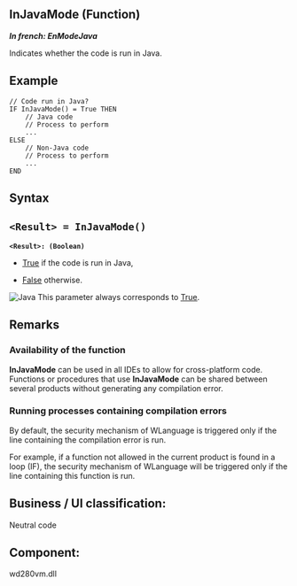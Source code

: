 


## InJavaMode (Function)

***In french: EnModeJava***



<a name="XUse"></a>
<a name="Use"></a>
<a name="description"></a>
Indicates whether the code is run in Java.


<a name="Example1"></a>
<a name="sample_code"></a>

## Example


```wl
// Code run in Java?
IF InJavaMode() = True THEN
	// Java code
	// Process to perform
	...
ELSE
	// Non-Java code
	// Process to perform
	...
END
```

<a name="XSYNTAX"></a>
<a name="SYNTAX1"></a>

## Syntax

`<Result> = InJavaMode()`
---

**`<Result>: (Boolean)`**



- <u><u><u><u>True</u></u></u></u> if the code is run in Java, 

- <u><u><u><u>False</u></u></u></u> otherwise.


![Java](https://doc.pcsoft.fr/ext/images/us/JAVA.png) This parameter always corresponds to <u><u><u><u>True</u></u></u></u>.



<a name="NOTE0"></a>
<a name="NOTE0_1"></a>

## Remarks


### Availability of the function
<a name="availability_the_function_ELTPARAGRAPHE000229"></a>

**InJavaMode** can be used in all IDEs to allow for cross-platform code. Functions or procedures that use **InJavaMode** can be shared between several products without generating any compilation error.
<a name="NOTE0_2"></a>


### Running processes containing compilation errors
<a name="running_processes_containing_compilation_errors_ELTPARAGRAPHE000243"></a>

By default, the security mechanism of WLanguage is triggered only if the line containing the compilation error is run.

For example, if a function not allowed in the current product is found in a loop (IF), the security mechanism of WLanguage will be triggered only if the line containing this function is run.

<a name="XComponent"></a>

## Business / UI classification:
Neutral code
## Component:
wd280vm.dll
